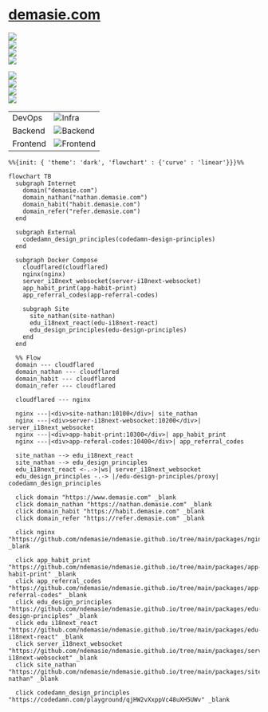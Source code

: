 # [demasie.com](https://demasie.com)

<a href="https://www.demasie.com"><img src="https://img.shields.io/website.svg?label=demasie.com&url=http%3A%2F%2Fwww.demasie.com/health"/></a><br/>
<a href="https://nathan.demasie.com"><img src="https://img.shields.io/website.svg?label=nathan.demasie.com&url=http%3A%2F%2Fnathan.demasie.com/health"/></a><br/>
<a href="https://habit.demasie.com"><img src="https://img.shields.io/website.svg?label=habit.demasie.com&url=http%3A%2F%2Fhabit.demasie.com/health"/></a><br/>
<a href="https://refer.demasie.com"><img src="https://img.shields.io/website.svg?label=refer.demasie.com&url=http%3A%2F%2Frefer.demasie.com/health"/></a><br/>

<img src="https://img.shields.io/website.svg?label=site-nathan&url=http%3A%2F%2Fsite-nathan.demasie.com/health"/><br/>
<img src="https://img.shields.io/website.svg?label=server-i18next-websocket&url=http%3A%2F%2Fserver-i18next-websocket.demasie.com/health"/><br/>
<img src="https://img.shields.io/website.svg?label=app-habit-print&url=http%3A%2F%2Fapp-habit-print.demasie.com/health"/><br/>
<img src="https://img.shields.io/website.svg?label=app-referral-codes&url=http%3A%2F%2Fapp-referral-codes.demasie.com/health"/><br/>

<!-- ![GitHub Workflow Status](https://img.shields.io/github/actions/workflow/status/ndemasie/ndemasie.github.io/deploy-ec2.yml) -->

|          |                                                                             |
| -------- | --------------------------------------------------------------------------- |
| DevOps   | ![Infra](https://skillicons.dev/icons?i=cloudflare,raspberrypi,docker)<br/> |
| Backend  | ![Backend](https://skillicons.dev/icons?i=nginx,nodejs)<br/>                |
| Frontend | ![Frontend](https://skillicons.dev/icons?i=astro,react,vue,svelte,lit)<br/> |

```mermaid
%%{init: { 'theme': 'dark', 'flowchart' : {'curve' : 'linear'}}}%%

flowchart TB
  subgraph Internet
    domain("demasie.com")
    domain_nathan("nathan.demasie.com")
    domain_habit("habit.demasie.com")
    domain_refer("refer.demasie.com")
  end

  subgraph External
    codedamn_design_principles(codedamn-design-principles)
  end

  subgraph Docker Compose
    cloudflared(cloudflared)
    nginx(nginx)
    server_i18next_websocket(server-i18next-websocket)
    app_habit_print(app-habit-print)
    app_referral_codes(app-referral-codes)

    subgraph Site
      site_nathan(site-nathan)
      edu_i18next_react(edu-i18next-react)
      edu_design_principles(edu-design-principles)
    end
  end

  %% Flow
  domain --- cloudflared
  domain_nathan --- cloudflared
  domain_habit --- cloudflared
  domain_refer --- cloudflared

  cloudflared --- nginx

  nginx ---|<div>site-nathan:10100</div>| site_nathan
  nginx ---|<div>server-i18next-websocket:10200</div>| server_i18next_websocket
  nginx ---|<div>app-habit-print:10300</div>| app_habit_print
  nginx ---|<div>app-referal-codes:10400</div>| app_referral_codes

  site_nathan --> edu_i18next_react
  site_nathan --> edu_design_principles
  edu_i18next_react <-.->|ws| server_i18next_websocket
  edu_design_principles -.-> |/edu-design-principles/proxy| codedamn_design_principles

  click domain "https://www.demasie.com" _blank
  click domain_nathan "https://nathan.demasie.com" _blank
  click domain_habit "https://habit.demasie.com" _blank
  click domain_refer "https://refer.demasie.com" _blank

  click nginx "https://github.com/ndemasie/ndemasie.github.io/tree/main/packages/nginx" _blank

  click app_habit_print "https://github.com/ndemasie/ndemasie.github.io/tree/main/packages/app-habit-print" _blank
  click app_referral_codes "https://github.com/ndemasie/ndemasie.github.io/tree/main/packages/app-referral-codes" _blank
  click edu_design_principles "https://github.com/ndemasie/ndemasie.github.io/tree/main/packages/edu-design-principles" _blank
  click edu_i18next_react "https://github.com/ndemasie/ndemasie.github.io/tree/main/packages/edu-i18next-react" _blank
  click server_i18next_websocket "https://github.com/ndemasie/ndemasie.github.io/tree/main/packages/server-i18next-websocket" _blank
  click site_nathan "https://github.com/ndemasie/ndemasie.github.io/tree/main/packages/site-nathan" _blank

  click codedamn_design_principles "https://codedamn.com/playground/qjHW2vXxppVc48uXH5UWv" _blank
```
